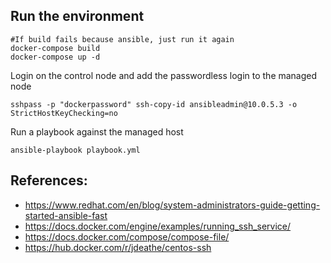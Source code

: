 ## Run the environment
```shell
#If build fails because ansible, just run it again
docker-compose build
docker-compose up -d
```

Login on the control node and add the passwordless login to the managed node
```shell
sshpass -p "dockerpassword" ssh-copy-id ansibleadmin@10.0.5.3 -o StrictHostKeyChecking=no
```

Run a playbook against the managed host
```shell
ansible-playbook playbook.yml
```

## References:
- https://www.redhat.com/en/blog/system-administrators-guide-getting-started-ansible-fast
- https://docs.docker.com/engine/examples/running_ssh_service/
- https://docs.docker.com/compose/compose-file/
- https://hub.docker.com/r/jdeathe/centos-ssh